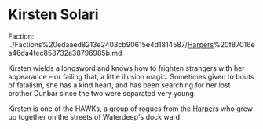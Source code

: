 # Kirsten Solari

Faction: ../Factions%20edaaed8213e2408cb90615e4d1814587/[Harpers](../Factions/Harpers.md)%20f87016ea46da4fec858732a38796985b.md

Kirsten wields a longsword and knows how to frighten strangers with her appearance – or failing that, a little illusion magic. Sometimes given to bouts of fatalism, she has a kind heart, and has been searching for her lost brother Dunbar since the two were separated very young.

Kirsten is one of the HAWKs, a group of rogues from the [Harpers](../Factions/Harpers.md) who grew up together on the streets of Waterdeep's dock ward.